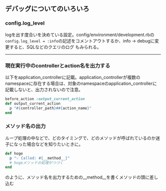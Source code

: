 ## デバッグについてのいろいろ

###  config.log_level

logを出す度合いを決めている設定。config/environment/development.rbの`config.log_level = :info`の記述をコメントアウトするか、info -> debugに変更すると、SQLなどのクエリのログ
もみられる。

---

### 現在実行中のcontrollerとaction名を出力する
以下をapplication_controllerに記載。application_controllerが複数のnamespaceに存在する場合は、対象のnamespaceのapplication_controllerに記載しないと、出力されないので注意。

``` ruby
before_action :output_current_action
def output_current_action
  p "#{controller_path}##{action_name}"
end
```

### メソッド名の出力
ループ処理の中などで、どのタイミングで、どのメソッドが呼ばれているのか迷子になった場合などを知りたいときに。

```ruby
def hoge
  p "💡 Called: #{__method__}"
  # hogeメソッドの処理がつづく
end
```

のように、メソッド名を出力するための__method__を書くメソッドの頭に差し込む
